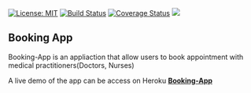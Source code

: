 [![License: MIT](https://img.shields.io/badge/License-MIT-brightgreen.svg)](https://choosealicense.com/licenses/mit/)
[![Build Status](https://travis-ci.org/QUDUSKUNLE/Booking-App.svg?branch=staging)](https://travis-ci.org/QUDUSKUNLE/Booking-App)
[![Coverage Status](https://coveralls.io/repos/github/QUDUSKUNLE/Booking-App/badge.svg?branch=staging)](https://coveralls.io/github/QUDUSKUNLE/Booking-App?branch=staging)
<a href="https://codeclimate.com/github/QUDUSKUNLE/Booking-App/maintainability"><img src="https://api.codeclimate.com/v1/badges/f0cc446c1169dfbacbeb/maintainability" /></a>
## Booking App
Booking-App is an appliaction that allow users to book appointment with medical practitioners(Doctors, Nurses)

A live demo of the app can be access on Heroku <b><a href="https://checkupng.herokuapp.com/">Booking-App</a></b>

